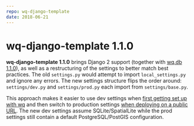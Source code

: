 ```yaml
---
repo: wq-django-template
date: 2018-06-21
---
```


# wq-django-template 1.1.0

**wq-django-template 1.1.0** brings Django 2 support (together with [wq.db 1.1.0](./wq.db-1.1.0.md)), as well as a restructuring of the settings to better match best practices.  The old `settings.py` would attempt to import `local_settings.py` and ignore any errors.  The new settings structure flips the order around: `settings/dev.py` and `settings/prod.py` each import from `settings/base.py`.

This approach makes it easier to use dev settings when [first getting set up with wq](https://wq.io/docs/setup-local) and then switch to production settings [when deploying on a public URL](https://wq.io/docs/setup-ubuntu).  The new dev settings assume SQLite/SpatialLite while the prod settings still contain a default PostgreSQL/PostGIS configuration.  
